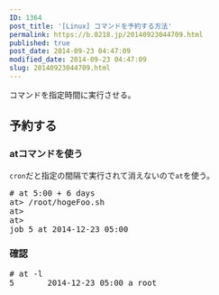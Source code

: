```yaml
---
ID: 1364
post_title: '[Linux] コマンドを予約する方法'
permalink: https://b.0218.jp/20140923044709.html
published: true
post_date: 2014-09-23 04:47:09
modified_date: 2014-09-23 04:47:09
slug: 20140923044709.html
---
```

コマンドを指定時間に実行させる。
<!--more-->
<h2>予約する</h2>
<h3>atコマンドを使う</h3>
<code>cron</code>だと指定の間隔で実行されて消えないので<code>at</code>を使う。
<pre class="prettyprint"># at 5:00 + 6 days
at> /root/hogeFoo.sh
at>
at> <EOT>
job 5 at 2014-12-23 05:00</pre>

<h3>確認</h3>
<pre class="prettyprint"># at -l
5       2014-12-23 05:00 a root</pre>